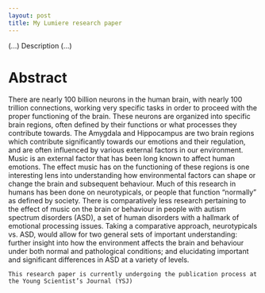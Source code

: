 ```yaml
---
layout: post
title: My Lumiere research paper
---
```


(...) Description (...)

# Abstract
There are nearly 100 billion neurons in the human brain, with nearly 100 trillion connections, working very specific tasks in order to proceed with the proper functioning of the brain. These neurons are organized into specific brain regions, often defined by their functions or what processes they contribute towards. The Amygdala and Hippocampus are two brain regions which contribute significantly towards our emotions and their regulation, and are often influenced by various external factors in our environment. Music is an external factor that has been long known to affect human emotions. The effect music has on the functioning of these regions is one interesting lens into understanding how environmental factors can shape or change the brain and subsequent behaviour. Much of this research in humans has been done on neurotypicals, or people that function “normally” as defined by society. There is comparatively less research pertaining to the effect of music on the brain or behaviour in people with autism spectrum disorders (ASD), a set of human disorders with a hallmark of emotional processing issues. Taking a comparative approach, neurotypicals vs. ASD, would allow for two general sets of important understanding: further insight into how the environment affects the brain and behaviour under both normal and pathological conditions; and elucidating important and significant differences in ASD at a variety of levels.

```This research paper is currently undergoing the publication process at the Young Scientist’s Journal (YSJ)```